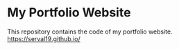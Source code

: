 # My Portfolio Website
This repository contains the code of my portfolio website.
https://serval19.github.io/
